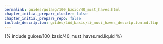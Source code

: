 ```yaml
---
permalink: guides/golang/100_basic/40_must_haves.html
chapter_initial_prepare_cluster: false
chapter_initial_prepare_repo: false
include_description: guides/100_basic/40_must_haves_description.md.liquid
---
```


{% include guides/100_basic/40_must_haves.md.liquid %}
